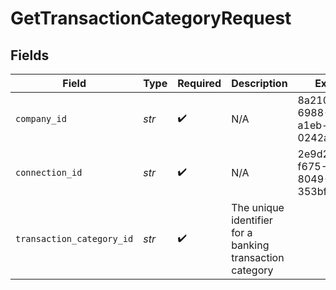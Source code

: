 # GetTransactionCategoryRequest


## Fields

| Field                                                    | Type                                                     | Required                                                 | Description                                              | Example                                                  |
| -------------------------------------------------------- | -------------------------------------------------------- | -------------------------------------------------------- | -------------------------------------------------------- | -------------------------------------------------------- |
| `company_id`                                             | *str*                                                    | :heavy_check_mark:                                       | N/A                                                      | 8a210b68-6988-11ed-a1eb-0242ac120002                     |
| `connection_id`                                          | *str*                                                    | :heavy_check_mark:                                       | N/A                                                      | 2e9d2c44-f675-40ba-8049-353bfcb5e171                     |
| `transaction_category_id`                                | *str*                                                    | :heavy_check_mark:                                       | The unique identifier for a banking transaction category |                                                          |